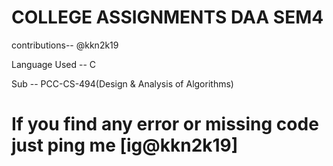 # COLLEGE ASSIGNMENTS DAA SEM4

contributions-- @kkn2k19

Language Used -- C

Sub -- PCC-CS-494(Design & Analysis of Algorithms)

# If you find any error or missing code just ping me [ig@kkn2k19]
